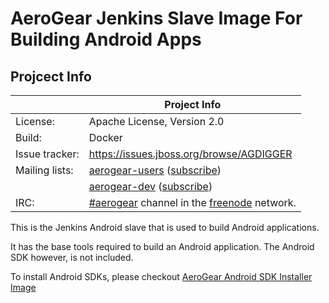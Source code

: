 # AeroGear Jenkins Slave Image For Building Android Apps

## Projcect Info

|                 | Project Info  |
| --------------- | ------------- |
| License:        | Apache License, Version 2.0  |
| Build:          | Docker  |
| Issue tracker:  | https://issues.jboss.org/browse/AGDIGGER  |
| Mailing lists:  | [aerogear-users](http://aerogear-users.1116366.n5.nabble.com/) ([subscribe](https://lists.jboss.org/mailman/listinfo/aerogear-users))  |
|                 | [aerogear-dev](http://aerogear-dev.1069024.n5.nabble.com/) ([subscribe](https://lists.jboss.org/mailman/listinfo/aerogear-dev))  |
| IRC:            | [#aerogear](https://webchat.freenode.net/?channels=aerogear) channel in the [freenode](http://freenode.net/) network.  |


This is the Jenkins Android slave that is used to build Android applications.

It has the base tools required to build an Android application. The Android SDK however, is not included.

To install Android SDKs, please checkout [AeroGear Android SDK Installer Image](https://github.com/aerogear/digger-android-sdk-image)
